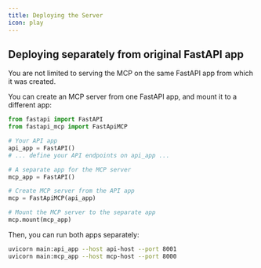 ```yaml
---
title: Deploying the Server
icon: play
---
```


## Deploying separately from original FastAPI app

You are not limited to serving the MCP on the same FastAPI app from which it was created.

You can create an MCP server from one FastAPI app, and mount it to a different app:

```python {9, 15, }
from fastapi import FastAPI
from fastapi_mcp import FastApiMCP

# Your API app
api_app = FastAPI()
# ... define your API endpoints on api_app ...

# A separate app for the MCP server
mcp_app = FastAPI()

# Create MCP server from the API app
mcp = FastApiMCP(api_app)

# Mount the MCP server to the separate app
mcp.mount(mcp_app)
```

Then, you can run both apps separately:

```bash
uvicorn main:api_app --host api-host --port 8001
uvicorn main:mcp_app --host mcp-host --port 8000
```
